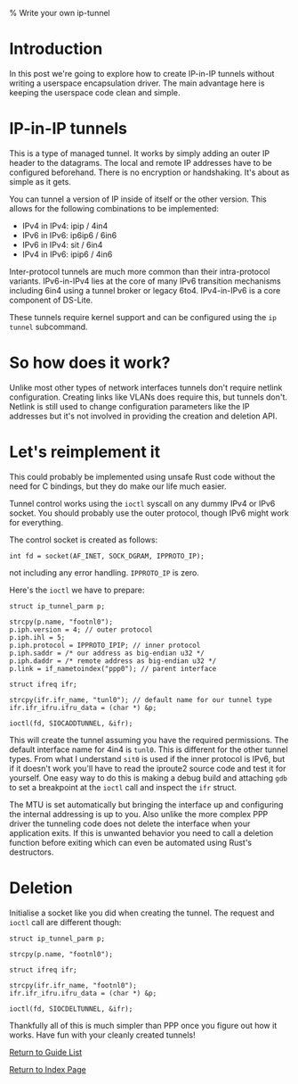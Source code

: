 % Write your own ip-tunnel

# Introduction

In this post we're going to explore how to create IP-in-IP tunnels
without writing a userspace encapsulation driver.
The main advantage here is keeping the userspace code clean and simple.

# IP-in-IP tunnels

This is a type of managed tunnel. It works by simply adding an outer IP header
to the datagrams. The local and remote IP addresses have to be configured
beforehand. There is no encryption or handshaking.
It's about as simple as it gets.

You can tunnel a version of IP inside of itself or the other version.
This allows for the following combinations to be implemented:

* IPv4 in IPv4: ipip / 4in4
* IPv6 in IPv6: ip6ip6 / 6in6
* IPv6 in IPv4: sit / 6in4
* IPv4 in IPv6: ipip6 / 4in6

Inter-protocol tunnels are much more common than their intra-protocol variants.
IPv6-in-IPv4 lies at the core of many IPv6 transition mechanisms
including 6in4 using a tunnel broker or legacy 6to4. IPv4-in-IPv6
is a core component of DS-Lite.

These tunnels require kernel support and can be configured
using the `ip tunnel` subcommand.

# So how does it work?

Unlike most other types of network interfaces tunnels don't require netlink
configuration. Creating links like VLANs does require this,
but tunnels don't. Netlink is still used to change configuration parameters
like the IP addresses but it's not involved in providing the creation
and deletion API.

# Let's reimplement it

This could probably be implemented using unsafe Rust code without the need
for C bindings, but they do make our life much easier.

Tunnel control works using the `ioctl` syscall on any dummy IPv4 or IPv6 socket.
You should probably use the outer protocol, though IPv6 might work
for everything.

The control socket is created as follows:

```
int fd = socket(AF_INET, SOCK_DGRAM, IPPROTO_IP);
```

not including any error handling. `IPPROTO_IP` is zero.

Here's the `ioctl` we have to prepare:

```
struct ip_tunnel_parm p;

strcpy(p.name, "footnl0");
p.iph.version = 4; // outer protocol
p.iph.ihl = 5;
p.iph.protocol = IPPROTO_IPIP; // inner protocol
p.iph.saddr = /* our address as big-endian u32 */
p.iph.daddr = /* remote address as big-endian u32 */
p.link = if_nametoindex("ppp0"); // parent interface

struct ifreq ifr;

strcpy(ifr.ifr_name, "tunl0"); // default name for our tunnel type
ifr.ifr_ifru.ifru_data = (char *) &p;

ioctl(fd, SIOCADDTUNNEL, &ifr);
```

This will create the tunnel assuming you have the required permissions.
The default interface name for 4in4 is `tunl0`. This is different
for the other tunnel types. From what I understand `sit0`
is used if the inner protocol is IPv6, but if it doesn't work
you'll have to read the iproute2 source code and test it for yourself.
One easy way to do this is making a debug build and attaching `gdb`
to set a breakpoint at the `ioctl` call and inspect the `ifr` struct.

The MTU is set automatically but bringing the interface up
and configuring the internal addressing is up to you.
Also unlike the more complex PPP driver the tunneling code
does not delete the interface when your application exits.
If this is unwanted behavior you need to call a deletion function
before exiting which can even be automated using Rust's destructors.

# Deletion

Initialise a socket like you did when creating the tunnel.
The request and `ioctl` call are different though:

```
struct ip_tunnel_parm p;

strcpy(p.name, "footnl0");

struct ifreq ifr;

strcpy(ifr.ifr_name, "footnl0");
ifr.ifr_ifru.ifru_data = (char *) &p;

ioctl(fd, SIOCDELTUNNEL, &ifr);
```

Thankfully all of this is much simpler than PPP
once you figure out how it works. Have fun with your cleanly created tunnels!

[Return to Guide List](/cgi-bin/guides.lua)

[Return to Index Page](/cgi-bin/index.lua)
